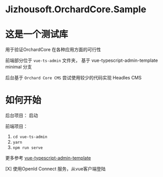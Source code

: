 # Jizhousoft.OrchardCore.Sample

# 这是一个测试库
用于验证OrchardCore 在各种应用方面的可行性

前端部分位于 `vue-ts-admin` 文件夹， 基于 vue-typescript-admin-template  minimal 分支

后台基于 `Orchard Core CMS` 尝试使用较少的代码实现 Headles CMS

# 如何开始

后台项目： 启动

前端项目：
1. `cd vue-ts-admin`
2. `yarn`
3. `npm run serve`

更多参考 [vue-typescript-admin-template](https://github.com/armour/vue-typescript-admin-template)

[X] 使用OpenId Connect 服务，从vue客户端登陆
